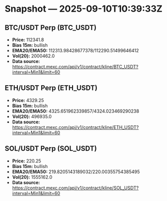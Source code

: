 # Snapshot — 2025-09-10T10:39:33Z

## BTC/USDT Perp (BTC_USDT)
- **Price:** 112341.8
- **Bias 15m:** bullish
- **EMA20/EMA50:** 112313.98428677378/112290.51499646412
- **Vol(20):** 2000462.0
- **Data source:** https://contract.mexc.com/api/v1/contract/kline/BTC_USDT?interval=Min1&limit=60

## ETH/USDT Perp (ETH_USDT)
- **Price:** 4329.25
- **Bias 15m:** bullish
- **EMA20/EMA50:** 4325.651962339857/4324.023469290238
- **Vol(20):** 496935.0
- **Data source:** https://contract.mexc.com/api/v1/contract/kline/ETH_USDT?interval=Min1&limit=60

## SOL/USDT Perp (SOL_USDT)
- **Price:** 220.25
- **Bias 15m:** bullish
- **EMA20/EMA50:** 219.8205143189032/220.00355754385495
- **Vol(20):** 1555162.0
- **Data source:** https://contract.mexc.com/api/v1/contract/kline/SOL_USDT?interval=Min1&limit=60
